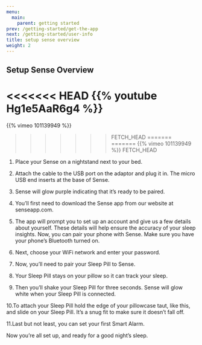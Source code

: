 ```yaml
---
menu:
  main:
    parent: getting started
prev: /getting-started/get-the-app
next: /getting-started/user-info
title: setup sense overview
weight: 2
---
```


## Setup Sense Overview

<<<<<<< HEAD
{{% youtube Hg1e5AaR6g4 %}}
=======
{{% vimeo 101139949 %}}
>>>>>>> FETCH_HEAD
=======
=======
{{% vimeo 101139949 %}}
>>>>>>> FETCH_HEAD

1. Place your Sense on a nightstand next to your bed.


2. Attach the cable to the USB port on the adaptor and plug it in. The micro USB end inserts at the base of Sense.


3. Sense will glow purple indicating that it’s ready to be paired. 


4. You’ll first need to download the Sense app from our website at senseapp.com. 


5. The app will prompt you to set up an account and give us a few details about yourself. These details will help ensure the accuracy of your sleep insights.
Now, you can pair your phone with Sense. Make sure you have your phone’s Bluetooth turned on.


6. Next, choose your WiFi network and enter your password. 


7. Now, you’ll need to pair your Sleep Pill to Sense. 


8. Your Sleep Pill stays on your pillow so it can track your sleep. 


9. Then you’ll shake your Sleep Pill for three seconds. Sense will glow white when your Sleep Pill is connected.


10.To attach your Sleep Pill hold the edge of your pillowcase taut, like this, and slide on your Sleep Pill. It’s a snug fit to make sure it doesn’t fall off.


11.Last but not least, you can set your first Smart Alarm. 


Now you’re all set up, and ready for a good night’s sleep.
